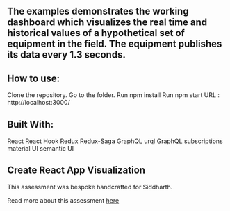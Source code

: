 
## The examples demonstrates the working dashboard which visualizes the real time and historical values of a hypothetical set of equipment in the field. The equipment publishes its data every 1.3 seconds.

## How to use:

Clone the repository.
Go to the folder.
Run npm install
Run npm start
URL : http://localhost:3000/


## Built With:

React
React Hook
Redux
Redux-Saga
GraphQL
urql
GraphQL subscriptions
material UI
semantic UI



## Create React App Visualization

This assessment was bespoke handcrafted for Siddharth.

Read more about this assessment [here](https://react.eogresources.com)
